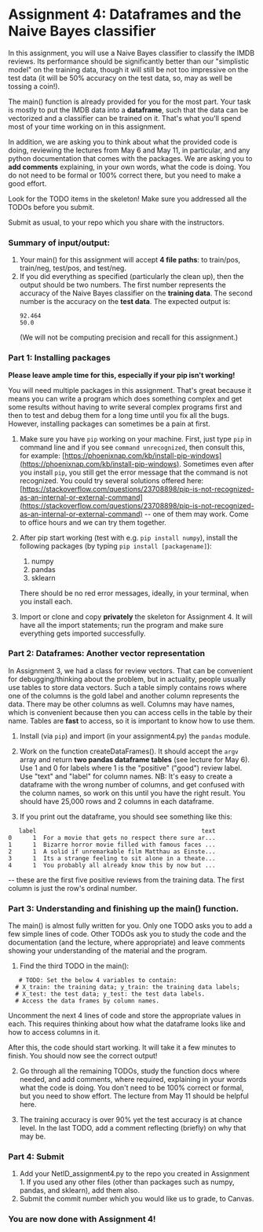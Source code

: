 # Assignment 4: Dataframes and the Naive Bayes classifier

In this assignment, you will use a Naive Bayes classifier to classify the IMDB reviews. Its performance should be significantly better than our "simplistic model" on the training data, though it will still be not too impressive on the test data (it will be 50% accuracy on the test data, so, may as well be tossing a coin!).

The main() function is already provided for you for the most part. Your task is mostly to put the IMDB data into a **dataframe**, such that the data can be vectorized and a classifier can be trained on it. That's what you'll spend most of your time working on in this assignment. 

In addition, we are asking you to think about what the provided code is doing, reviewing the lectures from May 6 and May 11, in particular, and any python documentation that comes with the packages. We are asking you to **add comments** explaining, in your own words, what the code is doing. You do not need to be formal or 100% correct there, but you need to make a good effort.

Look for the TODO items in the skeleton! Make sure you addressed all the TODOs before you submit.

Submit as usual, to your repo which you share with the instructors.

### Summary of input/output:
1. Your main() for this assignment will accept **4 file paths**: to train/pos, train/neg, test/pos, and test/neg.
2. If you did everything as specified (particularly the clean up), then the output should be two numbers. The first number represents the accuracy of the Naive Bayes classifier on the **training data**. The second number is the accuracy on the **test data**. The expected output is:
    ```
    92.464
    50.0
    ```
    (We will not be computing precision and recall for this assignment.)

### Part 1: Installing packages

**Please leave ample time for this, especially if your pip isn't working!**

You will need multiple packages in this assignment. That's great because it means you can write a program which does something complex and get some results without having to write several complex programs first and then to test and debug them for a long time until you fix all the bugs. However, installing packages can sometimes be a pain at first.

1. Make sure you have `pip` working on your machine. First, just type `pip` in command line and if you see `command unrecognized`, then consult this, for example: [https://phoenixnap.com/kb/install-pip-windows](https://phoenixnap.com/kb/install-pip-windows). Sometimes even after you install `pip`, you still get the error message that the command is not recognized. You could try several solutions offered here: [https://stackoverflow.com/questions/23708898/pip-is-not-recognized-as-an-internal-or-external-command](https://stackoverflow.com/questions/23708898/pip-is-not-recognized-as-an-internal-or-external-command) -- one of them may work. Come to office hours and we can try them together.

2. After pip start working (test with e.g. `pip install numpy`), install the following packages (by typing `pip install [packagename]`):
    1. numpy
    2. pandas
    3. sklearn

    There should be no red error messages, ideally, in your terminal, when you install each.

3.  Import or clone and copy **privately** the skeleton for Assignment 4. It will have all the import statements; run the program and make sure everything gets imported successfully.


### Part 2: Dataframes: Another vector representation

In Assignment 3, we had a class for review vectors. That can be convenient for debugging/thinking about the problem, but in actuality, people usually use tables to store data vectors. Such a table simply contains rows where one of the columns is the gold label and another column represents the data. There may be other columns as well. Columns may have names, which is convenient because then you can access cells in the table by their name. Tables are **fast** to access, so it is important to know how to use them. 

1. Install (via `pip`) and import (in your assignment4.py) the `pandas` module. 

2.  Work on the function createDataFrames(). It should accept the `argv` array and return **two pandas dataframe tables** (see lecture for May 6). Use 1 and 0 for labels where 1 is the "positive" ("good") review label. Use "text" and "label" for column names. NB: It's easy to create a dataframe with the wrong number of columns, and get confused with the column names, so work on this until you have the right result. You should have 25,000 rows and 2 columns in each dataframe.

3. If you print out the dataframe, you should see something like this:

```
   label                                               text
0      1  For a movie that gets no respect there sure ar...
1      1  Bizarre horror movie filled with famous faces ...
2      1  A solid if unremarkable film Matthau as Einste...
3      1  Its a strange feeling to sit alone in a theate...
4      1  You probably all already know this by now but ...
```

-- these are the first five positive reviews from the training data. The first column is just the row's ordinal number.

### Part 3: Understanding and finishing up the main() function.

The main() is almost fully written for you. Only one TODO asks you to add a few simple lines of code. Other TODOs ask you to study the code and the documentation (and the lecture, where appropriate) and leave comments showing your understanding of the material and the program.

1. Find the third TODO in the main():
  ```
     # TODO: Set the below 4 variables to contain:
    # X_train: the training data; y_train: the training data labels;
    # X_test: the test data; y_test: the test data labels.
    # Access the data frames by column names.
  ```
  Uncomment the next 4 lines of code and store the appropriate values in each. This requires thinking about how what the dataframe looks like and how to access columns in it.
  
  After this, the code should start working. It will take it a few minutes to finish. You should now see the correct output!
  
2. Go through all the remaining TODOs, study the function docs where needed, and add comments, where required, explaining in your words what the code is doing. You don't need to be 100% correct or formal, but you need to show effort. The lecture from May 11 should be helpful here.

3. The training accuracy is over 90% yet the test accuracy is at chance level. In the last TODO, add a comment reflecting (briefly) on why that may be.

### Part 4: Submit
1. Add your NetID_assignment4.py to the repo you created in Assignment 1. If you used any other files (other than packages such as numpy, pandas, and sklearn), add them also.
2. Submit the commit number which you would like us to grade, to Canvas.

### You are now done with Assignment 4!
